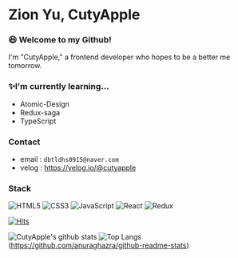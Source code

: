 # Zion Yu, CutyApple

### 😆 Welcome to my Github!
I'm "CutyApple," a frontend developer who hopes to be a better me tomorrow.

### ✨I'm currently learning...

- Atomic-Design
- Redux-saga
- TypeScript

### Contact

- email : `dbtldhs0915@naver.com`
- velog : https://velog.io/@cutyapple

### Stack

![HTML5](https://img.shields.io/badge/HTML5-%E2%98%85%E2%98%85%E2%98%85%E2%98%85%E2%98%85-E34F26?style=plastic&logo=HTML5) ![CSS3](https://img.shields.io/badge/CSS3-%E2%98%85%E2%98%85%E2%98%85%E2%98%85%E2%98%85-1572B6?style=plastic&logo=css3) ![JavaScript](https://img.shields.io/badge/JS-%E2%98%85%E2%98%85%E2%98%85%E2%98%85%E2%98%86-F7DF1E?style=plastic&logo=JavaScript) ![React](https://img.shields.io/badge/React-%E2%98%85%E2%98%85%E2%98%85%E2%98%86%E2%98%86-61DAFB?style=plastic&logo=React) ![Redux](https://img.shields.io/badge/Redux-%E2%98%85%E2%98%85%E2%98%85%E2%98%86%E2%98%86-764ABC?style=plastic&logo=Redux)

[![Hits](https://hits.seeyoufarm.com/api/count/incr/badge.svg?url=https%3A%2F%2Fgithub.com%2Fcutyapple&count_bg=%2379C83D&title_bg=%23555555&icon=&icon_color=%23E7E7E7&title=hits&edge_flat=false)](https://hits.seeyoufarm.com)

![CutyApple's github stats](https://github-readme-stats.vercel.app/api?username=CutyApple&show_icons=true&theme=radical) ![Top Langs](https://github-readme-stats.vercel.app/api/top-langs/?username=cutyapple&layout=compact)(https://github.com/anuraghazra/github-readme-stats)

<!--
**cutyapple/cutyapple** is a ✨ _special_ ✨ repository because its `README.md` (this file) appears on your GitHub profile.

Here are some ideas to get you started:

- 🔭 I’m currently working on ...
- 🌱 I’m currently learning ...
- 👯 I’m looking to collaborate on ...
- 🤔 I’m looking for help with ...
- 💬 Ask me about ...
- 📫 How to reach me: ...
- 😄 Pronouns: ...
- ⚡ Fun fact: ...
-->
